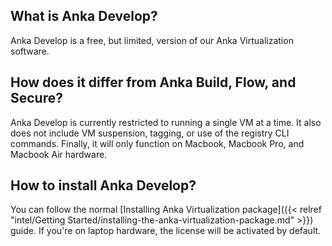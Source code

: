 ---
---

## What is Anka Develop?

Anka Develop is a free, but limited, version of our Anka Virtualization software.

## How does it differ from Anka Build, Flow, and Secure?

Anka Develop is currently restricted to running a single VM at a time. It also does not include VM suspension, tagging, or use of the registry CLI commands. Finally, it will only function on Macbook, Macbook Pro, and Macbook Air hardware.

## How to install Anka Develop?

You can follow the normal [Installing Anka Virtualization package]({{< relref "intel/Getting Started/installing-the-anka-virtualization-package.md" >}}) guide. If you're on laptop hardware, the license will be activated by default.